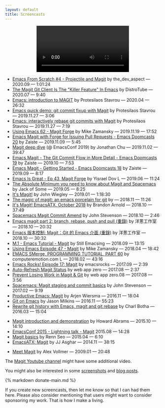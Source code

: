 ```yaml
---
layout: default
title: Screencasts
---
```


<center>
  <video id="magic" autoplay loop>
    <source src="/assets/videos/magic.mp4" type="video/mp4">
  </video>
</center>

* [Emacs From Scratch #4 - Projectile and Magit](https://www.youtube.com/watch?v=INTu30BHZGk) by the_dev_aspect — 2020.09 — 1:01:24
* [The Magit Git Client Is The "Killer Feature" In Emacs](https://www.youtube.com/watch?v=X_iX5US1_xE) by DistroTube — 2020.07 — 9:40
* [Emacs: introduction to MAGIT](https://www.youtube.com/watch?v=2-0OwGTt0dI) by Protesilaos Stavrou — 2020.04 — 26:32
* [Emacs quick demo: git commit fixup with Magit](https://www.youtube.com/watch?v=ZGoImgzWUs8) by Protesilaos Stavrou — 2019.11.27 — 3:06
* [Emacs: interactively rebase git commits with Magit](https://www.youtube.com/watch?v=7qEoSr9Mii4) by Protesilaos Stavrou — 2019.11.27 — 7:19
* [Using Emacs 62 - Magit Forge](https://www.youtube.com/watch?v=wgI8r3Nx_BI) by Mike Zamansky — 2019.11.19 — 17:52
* [Emacs Magit with Forge for Issuing Pull Requests - Emacs Doomcasts 20](https://www.youtube.com/watch?v=fFuf3hExF5w) by Zaiste — 2019.11.09 — 5:45
* [Magit deep dive](https://emacsconf.org/2019/talks/14/) (@ EmacsConf 2019) by Jonathan Chu — 2019.11.02 — 39:47
* [Emacs Magit - The Git Commit Flow in More Detail - Emacs Doomcasts 19](https://www.youtube.com/watch?v=qXgGtyjXPiw) by Zaiste — 2019.10 — 7:53
* [Emacs Magit - Getting Started - Emacs Doomcasts 18](https://www.youtube.com/watch?v=7ywEgcbaiys) by Zaiste — 2019.09 — 8:17
* [Emacs Is Great - Ep 43, Magit Forge](https://www.youtube.com/watch?v=9mVF5sNdR7M) by Yisrael Dov L — 2019.06 — 11:24
* [The Absolute Minimum you need to know about Magit and Spacemacs](https://www.youtube.com/watch?v=NDP91RNgT4A) by Jack of Some — 2019.05 — 8:25
* [It's Magit!](https://www.youtube.com/watch?v=j-k-lkilbEs) by John Wiegley — 2019.01 — 1:18:30
* [The magic of magit: an emacs porcelain for git](https://www.youtube.com/watch?v=p-bZsI1Qhq4) by — 2018.11 — 11:26
* [It's Magit! EmacsATX, October 2018](https://www.youtube.com/watch?v=3gZ6uzMBeNs) by Brandon Arnold — 2018.10 — 37:49
* [Spacemacs Magit Commit Amend](https://www.youtube.com/watch?v=2NNrc61RVx4) by John Stevenson — 2018.10 — 2:46
* [Emacs magit part 2: branch, rebase, push and pull (重錄)](https://www.youtube.com/watch?v=dHUcGit_8fw) by 洋蔥工作室 — 2018.10 — 20:32
* [Emacs 版本控制: Magit：Git 的 Emacs 介面 (重錄)](https://www.youtube.com/watch?v=BlI8Rb5yw-Y) by 洋蔥工作室 — 2018.10 — 30:32
* [M.1 - Emacs Tutorial - Magit](https://www.youtube.com/watch?v=K4CXxbfDjY0) by Still Emacsing — 2018.09 — 13:15
* [Using Emacs Episode 47 - Magit](https://www.youtube.com/watch?v=1IYsiHXR620) by Mike Zamansky — 2018.04 — 18:42
* [EMACS SMerge, PROGRAMMING TUTORIAL, PART 60](https://www.youtube.com/watch?v=9RhY8CnyapA) by computeremotion.com L — 2018.02 — 43:16
* [Emacs Rocks! Episode 17: Magit](https://www.youtube.com/watch?v=rzQEIRRJ2T0) by emacsrocks — 2017.09 — 2:39
* [Auto-Refresh Magit Status](https://www.youtube.com/watch?v=bZMG1-iX46A) by web app zero — 2017.08 — 2:37
* [Prevent Losing Work in Magit & Git](https://www.youtube.com/watch?v=59aOIyoMBnE) by web app zero.08 — 2017.08 — 3:56
* [Spacemacs: Magit staging and commit basics](https://www.youtube.com/watch?v=natNUgnh_no) by John Stevenson — 2017.02 — 9:19
* [Productive Emacs: Magit](https://www.youtube.com/watch?v=D1SJ6mFWYyA) by Arjen Wiersma — 2016.11 — 18:04
* [Git on Emacs](https://www.youtube.com/watch?v=OMIxZhLU71U) by Jason Milkins — 2016.11 — 55:23
* [Rewrite git history with Emacs, magit and git rebase](https://www.youtube.com/watch?v=mtliRYQd0j4) by Charl Botha — 2016.03 — 15:04
<!-- 404 * [Emacs Tutorial - Introduction to Magit](https://www.youtube.com/watch?v=LDafmAJa-4w) by Durant Schoon and Daniel — 2016.03 — 13:15 -->
* [Magit introduction and demonstration](https://www.youtube.com/watch?v=vQO7F2Q9DwA) by Howard Abrams — 2015.10 — 14:10
* [EmacsConf 2015 - Lightning talk - Magit](https://www.youtube.com/watch?v=4ccCNQaTJ10) 2015.08 — 14:28
* [Magit basics](https://www.youtube.com/watch?v=zobx3T7hGNA) by Renn Seo — 2015.04 — 6:10
* [EmacsATX: Magit](https://www.youtube.com/watch?v=VO7xj2ArpZw) by JJ Asghar — 2014.11 — 38:15
<!-- TODO Add this to my youtube channel. -->
* [Meet Magit](https://vimeo.com/2871241) by Alex Vollmer — 2009.01 — 20:48

<!--

These other nice videos by John Stevenson are
about magithub, which is obsolete now.
https://www.youtube.com/watch?v=qjseaajXYGc
https://www.youtube.com/watch?v=AdEOazt1rD0
https://www.youtube.com/watch?v=t8tEzJ1RnW0
-->

The [Magit Youtube channel](https://www.youtube.com/channel/UCexQgXXm2njaZOn2GEEtRCw) might have some additional video.

You might also be interested in some [screenshots](https://emacsair.me/2017/09/01/magit-walk-through)
and [blog posts](/blogs).

{% markdown donate-main.md %}

If you create new screencasts, then let me know so that I can had
them here.  Please also consider mentioning that users might want
to consider sponsoring my work.  That is how I make a living.

